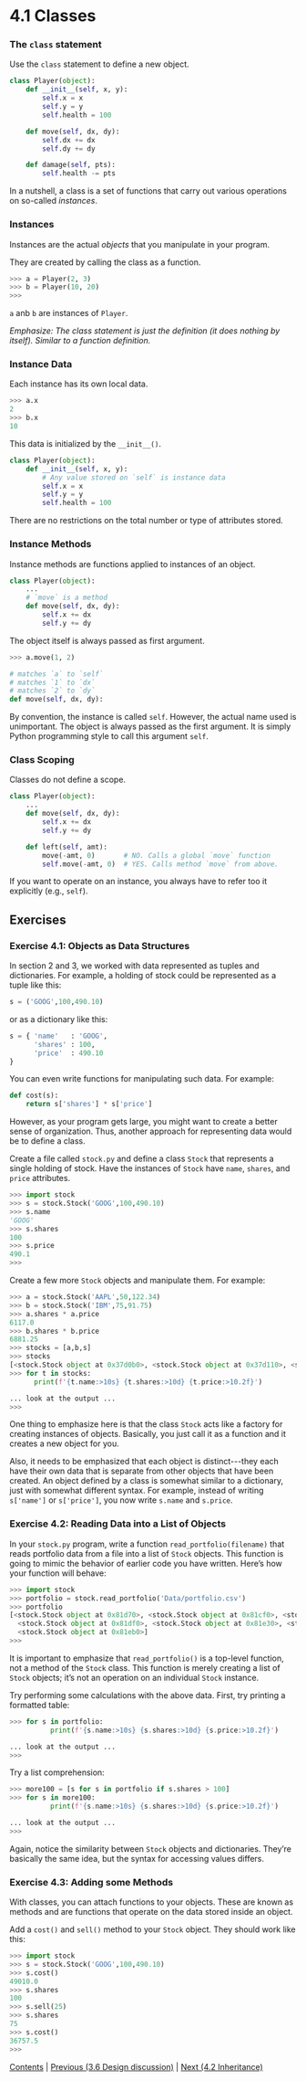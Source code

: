 # 4.1 Classes

### The `class` statement

Use the `class` statement to define a new object.

```python
class Player(object):
    def __init__(self, x, y):
        self.x = x
        self.y = y
        self.health = 100

    def move(self, dx, dy):
        self.dx += dx
        self.dy += dy

    def damage(self, pts):
        self.health -= pts
```

In a nutshell, a class is a set of functions that carry out various operations on so-called *instances*.

### Instances

Instances are the actual *objects* that you manipulate in your program.

They are created by calling the class as a function.

```python
>>> a = Player(2, 3)
>>> b = Player(10, 20)
>>>
```

`a` anb `b` are instances of `Player`.

*Emphasize: The class statement is just the definition (it does nothing by itself). Similar to a function definition.*

### Instance Data

Each instance has its own local data.

```python
>>> a.x
2
>>> b.x
10
```

This data is initialized by the `__init__()`.

```python
class Player(object):
    def __init__(self, x, y):
        # Any value stored on `self` is instance data
        self.x = x
        self.y = y
        self.health = 100
```

There are no restrictions on the total number or type of attributes stored.

### Instance Methods

Instance methods are functions applied to instances of an object.

```python
class Player(object):
    ...
    # `move` is a method
    def move(self, dx, dy):
        self.x += dx
        self.y += dy
```

The object itself is always passed as first argument.

```python
>>> a.move(1, 2)

# matches `a` to `self`
# matches `1` to `dx`
# matches `2` to `dy`
def move(self, dx, dy):
```

By convention, the instance is called `self`. However, the actual name
used is unimportant. The object is always passed as the first
argument. It is simply Python programming style to call this argument
`self`.

### Class Scoping

Classes do not define a scope.

```python
class Player(object):
    ...
    def move(self, dx, dy):
        self.x += dx
        self.y += dy

    def left(self, amt):
        move(-amt, 0)       # NO. Calls a global `move` function
        self.move(-amt, 0)  # YES. Calls method `move` from above.
```

If you want to operate on an instance, you always have to refer too it explicitly (e.g., `self`).

## Exercises

### Exercise 4.1: Objects as Data Structures

In section 2 and 3, we worked with data represented as tuples and dictionaries.
For example, a holding of stock could be represented as a tuple like this:

```python
s = ('GOOG',100,490.10)
```

or as a dictionary like this:

```python
s = { 'name'   : 'GOOG',
      'shares' : 100,
      'price'  : 490.10
}
```

You can even write functions for manipulating such data. For example:

```python
def cost(s):
    return s['shares'] * s['price']
```

However, as your program gets large, you might want to create a better sense of organization.
Thus, another approach for representing data would be to define a class.

Create a file called `stock.py` and define a class `Stock` that represents a single holding of stock.
Have the instances of `Stock` have `name`, `shares`, and `price` attributes.

```python
>>> import stock
>>> s = stock.Stock('GOOG',100,490.10)
>>> s.name
'GOOG'
>>> s.shares
100
>>> s.price
490.1
>>>
```

Create a few more `Stock` objects and manipulate them. For example:

```python
>>> a = stock.Stock('AAPL',50,122.34)
>>> b = stock.Stock('IBM',75,91.75)
>>> a.shares * a.price
6117.0
>>> b.shares * b.price
6881.25
>>> stocks = [a,b,s]
>>> stocks
[<stock.Stock object at 0x37d0b0>, <stock.Stock object at 0x37d110>, <stock.Stock object at 0x37d050>]
>>> for t in stocks:
      print(f'{t.name:>10s} {t.shares:>10d} {t.price:>10.2f}')

... look at the output ...
>>>
```

One thing to emphasize here is that the class `Stock` acts like a factory for creating instances of objects.
Basically, you just call it as a function and it creates a new object for you.

Also, it needs to be emphasized that each object is distinct---they
each have their own data that is separate from other objects that have
been created.  An object defined by a class is somewhat similar to a
dictionary, just with somewhat different syntax.
For example, instead of writing `s['name']` or `s['price']`, you now
write `s.name` and `s.price`.

### Exercise 4.2: Reading Data into a List of Objects

In your `stock.py` program, write a function
`read_portfolio(filename)` that reads portfolio data from a file into
a list of `Stock` objects.  This function is going to mimic the
behavior of earlier code you have written.  Here’s how your function
will behave:

```python
>>> import stock
>>> portfolio = stock.read_portfolio('Data/portfolio.csv')
>>> portfolio
[<stock.Stock object at 0x81d70>, <stock.Stock object at 0x81cf0>, <stock.Stock object at 0x81db0>,
  <stock.Stock object at 0x81df0>, <stock.Stock object at 0x81e30>, <stock.Stock object at 0x81e70>,
  <stock.Stock object at 0x81eb0>]
>>>
```

It is important to emphasize that `read_portfolio()` is a top-level function, not a method of the `Stock` class.
This function is merely creating a list of `Stock` objects; it’s not an operation on an individual `Stock` instance.

Try performing some calculations with the above data. First, try printing a formatted table:

```python
>>> for s in portfolio:
          print(f'{s.name:>10s} {s.shares:>10d} {s.price:>10.2f}')

... look at the output ...
>>>
```

Try a list comprehension:

```python
>>> more100 = [s for s in portfolio if s.shares > 100]
>>> for s in more100:
          print(f'{s.name:>10s} {s.shares:>10d} {s.price:>10.2f}')

... look at the output ...
>>>
```

Again, notice the similarity between `Stock` objects and dictionaries. They’re basically the same idea, but the syntax for accessing values differs.

### Exercise 4.3: Adding some Methods

With classes, you can attach functions to your objects.  These are
known as methods and are functions that operate on the data stored
inside an object.

Add a `cost()` and `sell()` method to your `Stock` object. They should
work like this:

```python
>>> import stock
>>> s = stock.Stock('GOOG',100,490.10)
>>> s.cost()
49010.0
>>> s.shares
100
>>> s.sell(25)
>>> s.shares
75
>>> s.cost()
36757.5
>>>
```

[Contents](../Contents) \| [Previous (3.6 Design discussion)](../03_Program_organization/06_Design_discussion) \| [Next (4.2 Inheritance)](02_Inheritance)
